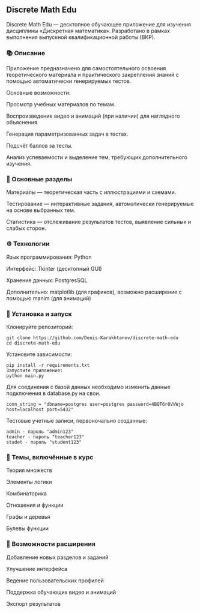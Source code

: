 ## Discrete Math Edu

Discrete Math Edu — десктопное обучающее приложение для изучения дисциплины «Дискретная математика». Разработано в рамках выполнения выпускной квалификационной работы (ВКР).

### 📚 Описание 
Приложение предназначено для самостоятельного освоения теоретического материала и практического закрепления знаний с помощью автоматически генерируемых тестов.

Основные возможности:

Просмотр учебных материалов по темам.

Воспроизведение видео и анимаций (при наличии) для наглядного объяснения.

Генерация параметризованных задач в тестах.

Подсчёт баллов за тесты.

Анализ успеваемости и выделение тем, требующих дополнительного изучения.

### 🧩 Основные разделы

Материалы — теоретическая часть с иллюстрациями и схемами.

Тестирование — интерактивные задания, автоматически генерируемые на основе выбранных тем.

Статистика — отслеживание результатов тестов, выявление сильных и слабых сторон.

### ⚙️ Технологии
Язык программирования: Python

Интерфейс: Tkinter (десктопный GUI)

Хранение данных: PostgresSQL

Дополнительно: matplotlib (для графиков), возможно расширение с помощью manim (для анимаций)

### 🚀 Установка и запуск
Клонируйте репозиторий:

```
git clone https://github.com/Denis-Karakhtanov/discrete-math-edu
cd discrete-math-edu
```

Установите зависимости:

```
pip install -r requirements.txt
Запустите приложение:
python main.py
```

Для соединения с базой данных необходимо изменить данные подключения в database.py на свои.

```
conn_string = "dbname=postgres user=postgres password=4BQT6r0VVWjo host=localhost port=5432"
```

Тестовые учетные записи, первоночально созданные:

```
admin - пароль "admin123"
teacher - пароль "teacher123"
studet - пароль "student123"
```

### 🧠 Темы, включённые в курс
Теория множеств

Элементы логики

Комбинаторика

Отношения и функции

Графы и деревья

Булевы функции

### 🔧 Возможности расширения
Добавление новых разделов и заданий

Улучшение интерфейса

Ведение пользовательских профилей

Поддержка обучающих видео и анимаций

Экспорт результатов
